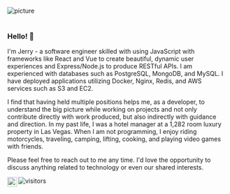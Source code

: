 ![picture](https://raw.githubusercontent.com/saadeghi/saadeghi/master/dino.gif)
<br />
<br />

### Hello! 👋 

<div>
 <p>
I'm Jerry - a software engineer skilled with using JavaScript with frameworks like React and Vue to create beautiful, dynamic user experiences and Express/Node.js to produce RESTful APIs. I am experienced with databases such as PostgreSQL, MongoDB, and MySQL. I have deployed applications utilizing Docker, Nginx, Redis, and AWS services such as S3 and EC2.

I find that having held multiple positions helps me, as a developer, to understand the big picture while working on projects and not only contribute directly with work produced, but also indirectly with guidance and direction. In my past life, I was a hotel manager at a 1,282 room luxury property in Las Vegas. When I am not programming, I enjoy riding motorcycles, traveling, camping, lifting, cooking, and playing video games with friends.

Please feel free to reach out to me any time. I'd love the opportunity to discuss anything related to technology or even our shared interests. 
</h4>
</div>

 ![visitors](https://visitor-badge.laobi.icu/badge?page_id=jerrywu28.jerrywu28)
 <a href="https://www.linkedin.com/in/jerrywuse/">
  <img align="left" alt="LinkedIn" width="22px" src="https://cdn.jsdelivr.net/npm/simple-icons@v3/icons/linkedin.svg" />
</a>
